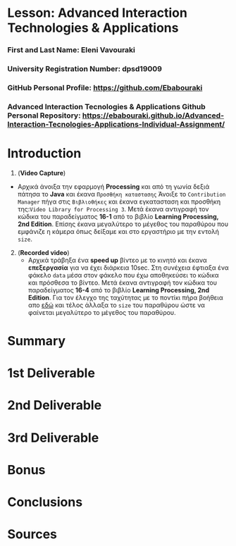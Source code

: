 # Lesson: Advanced Interaction Technologies & Applications

### First and Last Name: Eleni Vavouraki
### University Registration Number: dpsd19009
### GitHub Personal Profile: https://github.com/Ebabouraki 
### Advanced Interaction Tecnologies & Applications Github Personal Repository: https://ebabouraki.github.io/Advanced-Interaction-Tecnologies-Applications-Individual-Assignment/ 

# Introduction
1. (**Video Capture**)
- Αρχικά άνοιξα την εφαρμογή **Processing** και από τη γωνία δεξιά πάτησα το **Java** και έκανα `Προσθήκη καταστασης` Άνοιξε το `Contribution Manager` πήγα στις `Βιβλιοθήκες` και έκανα εγκατασταση και προσθήκη της:`Video Library for Processing 3`. Μετά έκανα αντιγραφή τον κώδικα του παραδείγματος **16-1** από το βιβλίο **Learning Processing, 2nd Edition**. Επίσης έκανα μεγαλύτερο το μέγεθος του παραθύρου που εμφάνιζε η κάμερα όπως δείξαμε και στο εργαστήριο με την εντολή `size`. 

2. (**Recorded video**)
   - Αρχικά τράβηξα ένα **speed up** βίντεο με το κινητό και έκανα **επεξεργασία** για να έχει διάρκεια 10sec. Στη συνέχεια έφτιαξα ένα φάκελο `data`   μέσα στον φάκελο που έχω αποθηκεύσει το κώδικα και πρόσθεσα το βίντεο. Μετά έκανα αντιγραφή τον κώδικα του παραδείγματος **16-4** από το βιβλίο **Learning Processing, 2nd Edition**. Για τον έλεγχο της ταχύτητας με το ποντίκι πήρα βοήθεια απο [εδώ](https://forum.processing.org/one/topic/video-playback-and-mouse-x-y-cordinate-question.html)  και τέλος άλλαξα το `size` του παραθύρου ώστε να φαίνεται μεγαλύτερο το μέγεθος του παραθύρου.

# Summary


# 1st Deliverable


# 2nd Deliverable


# 3rd Deliverable 


# Bonus 


# Conclusions


# Sources
